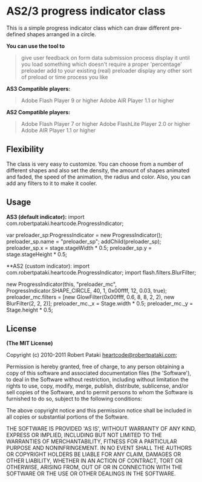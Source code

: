 # AS2/3 progress indicator class

This is a simple progress indicator class which can draw different pre-defined shapes arranged in a circle.

**You can use the tool to**
> give user feedback on form data submission process
> display it until you load something which doesn't require a proper 'percentage' preloader
> add to your existing (real) preloader
> display any other sort of preload or time process you like

**AS3 Compatible players:**
> Adobe Flash Player 9 or higher
> Adobe AIR Player 1.1 or higher

**AS2 Compatible players:**
> Adobe Flash Player 7 or higher
> Adobe FlashLite Player 2.0 or higher
> Adobe AIR Player 1.1 or higher

## Flexibility

The class is very easy to customize. You can choose from a number of different shapes and also set the density, the amount of shapes animated and faded, the speed of the animation, the radius and color.
Also, you can add any filters to it to make it cooler.

## Usage

**AS3 (default indicator):**
import com.robertpataki.heartcode.ProgressIndicator;

var preloader_sp:ProgressIndicator = new ProgressIndicator();
preloader_sp.name = "preloader_sp";
addChild(preloader_sp);
preloader_sp.x = stage.stageWidth * 0.5;
preloader_sp.y = stage.stageHeight * 0.5;

**AS2 (custom indicator):
import com.robertpataki.heartcode.ProgressIndicator;
import flash.filters.BlurFilter;

new ProgressIndicator(this, "preloader_mc", ProgressIndicator.SHAPE_CIRCLE, 40, 1, 0x00ffff, 12, 0.03, true);
preloader_mc.filters = [new GlowFilter(0x00ffff, 0.6, 8, 8, 2, 2), new BlurFilter(2, 2, 2)];
preloader_mc._x = Stage.width * 0.5;
preloader_mc._y = Stage.height * 0.5;


## License

**(The MIT License)**

Copyright (c) 2010-2011 Robert Pataki heartcode@robertpataki.com;

Permission is hereby granted, free of charge, to any person obtaining
a copy of this software and associated documentation files (the
'Software'), to deal in the Software without restriction, including
without limitation the rights to use, copy, modify, merge, publish,
distribute, sublicense, and/or sell copies of the Software, and to
permit persons to whom the Software is furnished to do so, subject to
the following conditions:

The above copyright notice and this permission notice shall be
included in all copies or substantial portions of the Software.

THE SOFTWARE IS PROVIDED 'AS IS', WITHOUT WARRANTY OF ANY KIND,
EXPRESS OR IMPLIED, INCLUDING BUT NOT LIMITED TO THE WARRANTIES OF
MERCHANTABILITY, FITNESS FOR A PARTICULAR PURPOSE AND NONINFRINGEMENT.
IN NO EVENT SHALL THE AUTHORS OR COPYRIGHT HOLDERS BE LIABLE FOR ANY
CLAIM, DAMAGES OR OTHER LIABILITY, WHETHER IN AN ACTION OF CONTRACT,
TORT OR OTHERWISE, ARISING FROM, OUT OF OR IN CONNECTION WITH THE
SOFTWARE OR THE USE OR OTHER DEALINGS IN THE SOFTWARE.